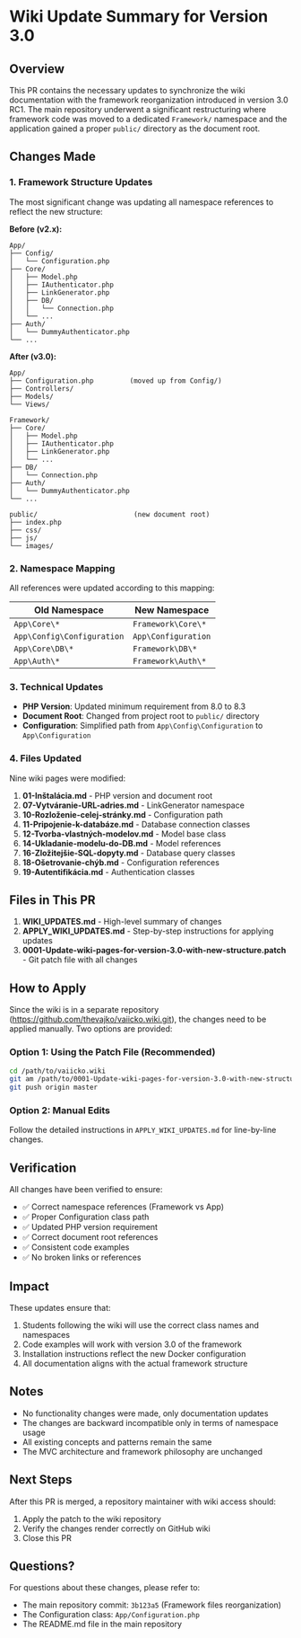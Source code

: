 # Wiki Update Summary for Version 3.0

## Overview

This PR contains the necessary updates to synchronize the wiki documentation with the framework reorganization introduced in version 3.0 RC1. The main repository underwent a significant restructuring where framework code was moved to a dedicated `Framework/` namespace and the application gained a proper `public/` directory as the document root.

## Changes Made

### 1. Framework Structure Updates

The most significant change was updating all namespace references to reflect the new structure:

**Before (v2.x):**
```
App/
├── Config/
│   └── Configuration.php
├── Core/
│   ├── Model.php
│   ├── IAuthenticator.php
│   ├── LinkGenerator.php
│   ├── DB/
│   │   └── Connection.php
│   └── ...
├── Auth/
│   └── DummyAuthenticator.php
└── ...
```

**After (v3.0):**
```
App/
├── Configuration.php         (moved up from Config/)
├── Controllers/
├── Models/
└── Views/

Framework/
├── Core/
│   ├── Model.php
│   ├── IAuthenticator.php
│   ├── LinkGenerator.php
│   └── ...
├── DB/
│   └── Connection.php
├── Auth/
│   └── DummyAuthenticator.php
└── ...

public/                        (new document root)
├── index.php
├── css/
├── js/
└── images/
```

### 2. Namespace Mapping

All references were updated according to this mapping:

| Old Namespace | New Namespace |
|---------------|---------------|
| `App\Core\*` | `Framework\Core\*` |
| `App\Config\Configuration` | `App\Configuration` |
| `App\Core\DB\*` | `Framework\DB\*` |
| `App\Auth\*` | `Framework\Auth\*` |

### 3. Technical Updates

- **PHP Version**: Updated minimum requirement from 8.0 to 8.3
- **Document Root**: Changed from project root to `public/` directory
- **Configuration**: Simplified path from `App\Config\Configuration` to `App\Configuration`

### 4. Files Updated

Nine wiki pages were modified:
1. **01-Inštalácia.md** - PHP version and document root
2. **07-Vytváranie-URL-adries.md** - LinkGenerator namespace
3. **10-Rozloženie-celej-stránky.md** - Configuration path
4. **11-Pripojenie-k-databáze.md** - Database connection classes
5. **12-Tvorba-vlastných-modelov.md** - Model base class
6. **14-Ukladanie-modelu-do-DB.md** - Model references
7. **16-Zložitejšie-SQL-dopyty.md** - Database query classes
8. **18-Ošetrovanie-chýb.md** - Configuration references
9. **19-Autentifikácia.md** - Authentication classes

## Files in This PR

1. **WIKI_UPDATES.md** - High-level summary of changes
2. **APPLY_WIKI_UPDATES.md** - Step-by-step instructions for applying updates
3. **0001-Update-wiki-pages-for-version-3.0-with-new-structure.patch** - Git patch file with all changes

## How to Apply

Since the wiki is in a separate repository (https://github.com/thevajko/vaiicko.wiki.git), the changes need to be applied manually. Two options are provided:

### Option 1: Using the Patch File (Recommended)
```bash
cd /path/to/vaiicko.wiki
git am /path/to/0001-Update-wiki-pages-for-version-3.0-with-new-structure.patch
git push origin master
```

### Option 2: Manual Edits
Follow the detailed instructions in `APPLY_WIKI_UPDATES.md` for line-by-line changes.

## Verification

All changes have been verified to ensure:
- ✅ Correct namespace references (Framework vs App)
- ✅ Proper Configuration class path
- ✅ Updated PHP version requirement
- ✅ Correct document root references
- ✅ Consistent code examples
- ✅ No broken links or references

## Impact

These updates ensure that:
1. Students following the wiki will use the correct class names and namespaces
2. Code examples will work with version 3.0 of the framework
3. Installation instructions reflect the new Docker configuration
4. All documentation aligns with the actual framework structure

## Notes

- No functionality changes were made, only documentation updates
- The changes are backward incompatible only in terms of namespace usage
- All existing concepts and patterns remain the same
- The MVC architecture and framework philosophy are unchanged

## Next Steps

After this PR is merged, a repository maintainer with wiki access should:
1. Apply the patch to the wiki repository
2. Verify the changes render correctly on GitHub wiki
3. Close this PR

## Questions?

For questions about these changes, please refer to:
- The main repository commit: `3b123a5` (Framework files reorganization)
- The Configuration class: `App/Configuration.php`
- The README.md file in the main repository
